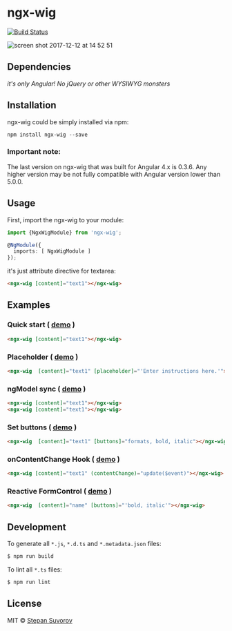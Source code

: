 ngx-wig
=====

[![Build Status](https://travis-ci.org/stevermeister/ngx-wig.svg?branch=master)](https://travis-ci.org/stevermeister/ngx-wig)

![screen shot 2017-12-12 at 14 52 51](https://user-images.githubusercontent.com/1526680/33888069-37bde1f0-df4c-11e7-993e-d48ffe0fffbf.png)


## Dependencies

*it's only Angular! No jQuery or other WYSIWYG monsters*


## Installation

ngx-wig could be simply installed via npm:

    npm install ngx-wig --save

### Important note:

The last version on ngx-wig that was built for Angular 4.x is 0.3.6.
Any higher version may be not fully compatible with Angular version lower than 5.0.0.


## Usage

First, import the ngx-wig to your module:

```typescript
import {NgxWigModule} from 'ngx-wig';

@NgModule({
  imports: [ NgxWigModule ]
});
```

it's just attribute directive for textarea:

```html
<ngx-wig [content]="text1"></ngx-wig>
```

## Examples

### Quick start ( [demo](https://stackblitz.com/edit/angular-2uzcl1?file=app/app.component.html) )

```html
<ngx-wig [content]="text1"></ngx-wig>
```

### Placeholder  ( [demo](https://stackblitz.com/edit/angular-hzfneh?file=app/app.component.html) )

```html
<ngx-wig  [content]="text1" [placeholder]="'Enter instructions here.'"></ngx-wig>
```

### ngModel sync ( [demo](https://stackblitz.com/edit/angular-edza1i?file=app/app.component.html) )

```html
<ngx-wig [content]="text1"></ngx-wig>
<ngx-wig [content]="text1"></ngx-wig>
```

### Set buttons ( [demo](https://stackblitz.com/edit/angular-y5b6bz?file=app/app.component.html) )

```html
<ngx-wig  [content]="text1" [buttons]="formats, bold, italic"></ngx-wig>
```

### onContentChange Hook  ( [demo](https://stackblitz.com/edit/angular-adxhiw?file=app/app.component.ts) )

```html
<ngx-wig [content]="text1" (contentChange)="update($event)"></ngx-wig>
```

### Reactive FormControl ( [demo](https://stackblitz.com/edit/angular-srbxem?file=app/app.component.html) )

```html
<ngx-wig  [content]="name" [buttons]="'bold, italic'"></ngx-wig>
```



## Development

To generate all `*.js`, `*.d.ts` and `*.metadata.json` files:

```bash
$ npm run build
```

To lint all `*.ts` files:

```bash
$ npm run lint
```

## License

MIT © [Stepan Suvorov](https://github.com/stevermeister)
